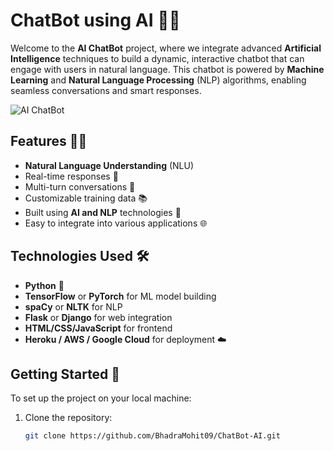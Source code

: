 # ChatBot using AI 🤖💬

Welcome to the **AI ChatBot** project, where we integrate advanced **Artificial Intelligence** techniques to build a dynamic, interactive chatbot that can engage with users in natural language. This chatbot is powered by **Machine Learning** and **Natural Language Processing** (NLP) algorithms, enabling seamless conversations and smart responses.

![AI ChatBot](https://upload.wikimedia.org/wikipedia/commons/thumb/d/d3/Chatbot_icon.svg/800px-Chatbot_icon.png)

## Features 🚀💫

- **Natural Language Understanding** (NLU)
- Real-time responses 💬
- Multi-turn conversations 🔄
- Customizable training data 📚
- Built using **AI and NLP** technologies 🤖
- Easy to integrate into various applications 🌐

## Technologies Used 🛠️

- **Python** 🐍
- **TensorFlow** or **PyTorch** for ML model building
- **spaCy** or **NLTK** for NLP
- **Flask** or **Django** for web integration
- **HTML/CSS/JavaScript** for frontend
- **Heroku / AWS / Google Cloud** for deployment ☁️

## Getting Started 🚀

To set up the project on your local machine:

1. Clone the repository:
   ```bash
   git clone https://github.com/BhadraMohit09/ChatBot-AI.git
